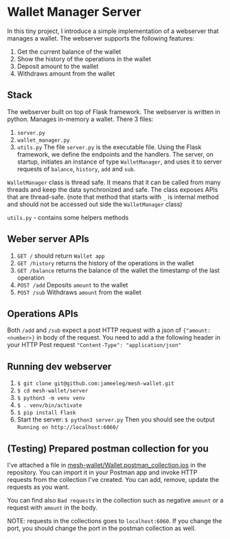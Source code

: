 # Wallet Manager Server
In this tiny project, I introduce a simple implementation of a webserver that manages a wallet.
The webserver supports the following features:
1. Get the current balance of the wallet
2. Show the history of the operations in the wallet
3. Deposit amount to the wallet
4. Withdraws amount from the wallet

## Stack
The webserver built on top of Flask framework.
The webserver is written in python. Manages in-memory a wallet.
There 3 files:
1. `server.py`
2. `wallet_manager.py`
3. `utils.py`
The file `server.py` is the executable file. Using the Flask framework, we define the endpoints and the handlers.
The server, on startup, initiates an instance of type `WalletManager`, and uses it to server requests of `balance`, 
`history`, `add` and `sub`.

`WalletManager` class is thread safe. It means that it can be called from many threads and keep the data synchronized and safe.
The class exposes APIs that are thread-safe. (note that method that starts with `_` is internal method and should not be accessed out side the `WalletManager` class)

`utils.py` - contains some helpers methods

## Weber server APIs
1. `GET /` should return `Wallet app`
2. `GET /history` returns the history of the operations in the wallet
3. `GET /balance` returns the balance of the wallet the timestamp of the last operation
4. `POST /add` Deposits `amount` to the wallet
4. `POST /sub` Withdraws `amount` from the wallet

## Operations APIs
Both `/add` and `/sub` expect a post HTTP request with a json of `{"amount: <number>}` in body of the request.
You need to add a the following header in your HTTP Post request `"Content-Type": "application/json"`

## Running dev webserver
1. `$ git clone git@github.com:jameeleg/mesh-wallet.git`
2. `$ cd mesh-wallet/server`
3. `$ python3 -m venv venv`
4. `$ . venv/bin/activate`
5. `$ pip install Flask`
6. Start the server: `$ python3 server.py`
Then you should see the output ```Running on http://localhost:6060/```


## (Testing) Prepared postman collection for you
I've attached a file in [mesh-wallet/Wallet.postman_collection.jos](https://github.com/jameeleg/mesh-wallet/blob/main/Wallet.postman_collection.json) in the repository.
You can import it in your Postman app and invoke HTTP requests from the collection I've created.
You can add, remove, update the requests as you want.

You can find also `Bad requests` in the collection such as negative `amount` or a request with `amount`  in the body.

NOTE: requests in the collections goes to `localhost:6060`. If you change the port, you should change the port in the postman collection as well.
